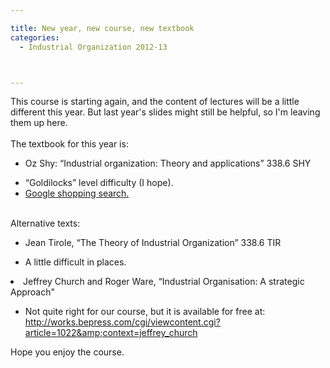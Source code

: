 ```yaml
---

title: New year, new course, new textbook
categories:
  - Industrial Organization 2012-13



---
```

This course is starting again, and the content of lectures will be a little different this year. But last year's slides might still be helpful, so I'm leaving them up here.<br /><br />The textbook for this year is:<br /><ul><li>Oz Shy: “Industrial organization: Theory and applications” 338.6 SHY</li></ul><ul></ul><ul><li>“Goldilocks” level difficulty (I hope).</li><li><a href="https://www.google.co.uk/products/catalog?q=Oz+Shy:+%E2%80%9CIndustrial+organization:+Theory+and+applications%E2%80%9D&amp;hl=en&amp;safe=off&amp;client=firefox-a&amp;rls=org.mozilla:en-GB:official&amp;gbv=2&amp;prmd=imvnso&amp;bav=on.2,or.r_gc.r_pw.r_qf.&amp;biw=2133&amp;bih=1183&amp;um=1&amp;ie=UTF-8&amp;cid=14792013061029424712&amp;sa=X&amp;ei=yv9tUOPnCOvs0gWQ14DACg&amp;ved=0CEMQgggwAA#scoring=tps">Google shopping search. </a></li></ul><br />Alternative texts:<br /><ul><li>Jean Tirole, “The Theory of Industrial Organization” 338.6 TIR</li></ul><ul><li>A little difficult in places.</li></ul><li>Jeffrey Church and Roger Ware, “Industrial Organisation: A strategic Approach"</li><ul><li>Not quite right for our course, but it is available for free at: <a href="http://works.bepress.com/cgi/viewcontent.cgi?article=1022&amp;context=jeffrey_church">http://works.bepress.com/cgi/viewcontent.cgi?article=1022&amp;context=jeffrey_church</a></li></ul>Hope you enjoy the course.